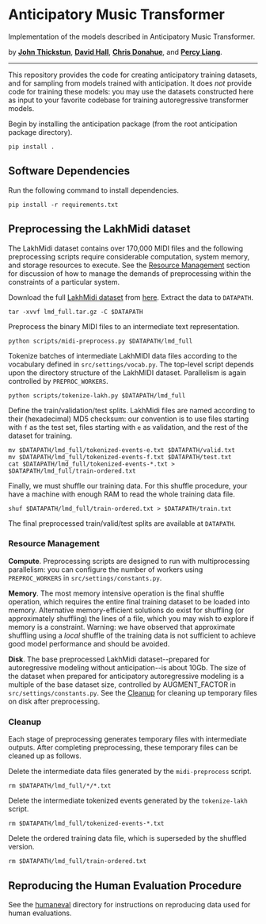 # Anticipatory Music Transformer

Implementation of the models described in Anticipatory Music Transformer.

by [__John Thickstun__](https://johnthickstun.com/), [__David Hall__](http://dlwh.org/), [__Chris Donahue__](https://chrisdonahue.com/), and [__Percy Liang__](https://cs.stanford.edu/~pliang/).

-------------------------------------------------------------------------------------

This repository provides the code for creating anticipatory training datasets, and for sampling from models trained with anticipation. It does _not_ provide code for training these models: you may use the datasets constructed here as input to your favorite codebase for training autoregressive transformer models.

Begin by installing the anticipation package (from the root anticipation package directory).

```
pip install .
```

## Software Dependencies

Run the following command to install dependencies.

```
pip install -r requirements.txt
```

## Preprocessing the LakhMidi dataset

The LakhMidi dataset contains over 170,000 MIDI files and the following preprocessing scripts require considerable computation, system memory, and storage resources to execute. See the [Resource Management](###resource-management) section for discussion of how to manage the demands of preprocessing within the constraints of a particular system.

Download the full [LakhMidi dataset](https://colinraffel.com/projects/lmd/) from [here](http://hog.ee.columbia.edu/craffel/lmd/lmd_full.tar.gz). Extract the data to `DATAPATH`.

```
tar -xvvf lmd_full.tar.gz -C $DATAPATH
```

Preprocess the binary MIDI files to an intermediate text representation. 
```
python scripts/midi-preprocess.py $DATAPATH/lmd_full
```
Tokenize batches of intermediate LakhMIDI data files according to the vocabulary defined in `src/settings/vocab.py`. The top-level script depends upon the directory structure of the LakhMIDI dataset. Parallelism is again controlled by `PREPROC_WORKERS`.

```
python scripts/tokenize-lakh.py $DATAPATH/lmd_full
```

Define the train/validation/test splits. LakhMidi files are named according to their (hexadecimal) MD5 checksum: our convention is to use files starting with `f` as the test set, files starting with `e` as validation, and the rest of the dataset for training.
```
mv $DATAPATH/lmd_full/tokenized-events-e.txt $DATAPATH/valid.txt
mv $DATAPATH/lmd_full/tokenized-events-f.txt $DATAPATH/test.txt
cat $DATAPATH/lmd_full/tokenized-events-*.txt > $DATAPATH/lmd_full/train-ordered.txt
```

Finally, we must shuffle our training data. For this shuffle procedure, your have a machine with enough RAM to read the whole training data file.
```
shuf $DATAPATH/lmd_full/train-ordered.txt > $DATAPATH/train.txt
```

The final preprocessed train/valid/test splits are available at `DATAPATH`.

### Resource Management

**Compute**. Preprocessing scripts are designed to run with multiprocessing parallelism: you can configure the number of workers using `PREPROC_WORKERS` in `src/settings/constants.py`.

**Memory**. The most memory intensive operation is the final shuffle operation, which requires the entire final training dataset to be loaded into memory. Alternative memory-efficient solutions do exist for shuffling (or approximately shuffling) the lines of a file, which you may wish to explore if memory is a constraint. Warning: we have observed that approximate shuffling using a *local* shuffle of the training data is not sufficient to achieve good model performance and should be avoided.

**Disk**. The base preprocessed LakhMidi dataset--prepared for autoregressive modeling without anticipation--is about 10Gb. The size of the dataset when prepared for anticipatory autoregressive modeling is a multiple of the base dataset size, controlled by AUGMENT\_FACTOR in `src/settings/constants.py`. See the [Cleanup](###cleanup) for cleaning up temporary files on disk after preprocessing.

### Cleanup

Each stage of preprocessing generates temporary files with intermediate outputs. After completing preprocessing, these temporary files can be cleaned up as follows.

Delete the intermediate data files generated by the `midi-preprocess` script.
```
rm $DATAPATH/lmd_full/*/*.txt
```

Delete the intermediate tokenized events generated by the `tokenize-lakh` script.
```
rm $DATAPATH/lmd_full/tokenized-events-*.txt
```

Delete the ordered training data file, which is superseded by the shuffled version.
```
rm $DATAPATH/lmd_full/train-ordered.txt
```

## Reproducing the Human Evaluation Procedure

See the [humaneval](humaneval) directory for instructions on reproducing data used for human evaluations.
